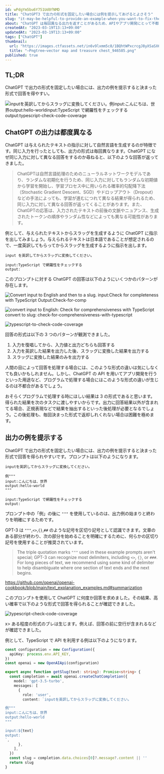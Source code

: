 ```yaml
---
id: wPdgYm5bu6Y751Ud0fNMD
title: "ChatGPT3 で出力の形式を固定したい場合には例を提示してあげるとよさそう"
slug: "it-may-be-helpful-to-provide-an-example-when-you-want-to-fix-the-output-format-in-chatgpt3"
about: "ChatGPT は毎回異なる出力を返すことがあるため、APIやアプリ開発にとって不都合が生じる。そこで、出力の例を提示することで固定した形式の回答を得やすくすることができる。提示するためのプロンプトは区切り文字を使用して区切ることが推奨され、回答は通常、「例」に基づいた形式で得られる。"
createdAt: "2023-03-19T13:13+09:00"
updatedAt: "2023-03-19T13:13+09:00"
tags: ["ChatGPT"]
thumbnail:
  url: "https://images.ctfassets.net/in6v9lxmm5c8/1BQhtWPxcrcgJ8yXSaSX6s/2db2b19fd059a3fc0618e70174d4d8ac/_Pngtree_vector_map_and_treasure_chest_946585.png"
  title: "—Pngtree—vector map and treasure chest_946585.png"
published: true
---
```

## TL;DR

ChatGPT で出力の形式を固定したい場合には、出力の例を提示すると決まった形式で回答を得やすい。

![inputを英訳してからスラッグに変換してください。例input:こんにちは、世界output:hello-worldinput:TypeScript で網羅性をチェックするoutput:typescript-check-code-coverage](https://images.ctfassets.net/in6v9lxmm5c8/1zJHs4hawyoNOMKh0m7WxB/e7b779c94bdef94b089574bb3dfeebfb/__________2023-03-19_13.52.31.png)

## ChatGPT の出力は都度異なる

ChatGPT は与えられたテキストの指示に対して自然言語を生成するのが特徴です。同じ入力を行ったとしても、出力の形式は毎回異なります。ChatGPT になぜ同じ入力に対して異なる回答をするのか尋ねると、以下のような回答が返ってきました。

> ChatGPTは自然言語処理のためのニューラルネットワークモデルであり、ランダムな初期化を行うため、同じ入力に対してもランダムな初期値から学習を開始し、学習プロセス中に用いられる確率的勾配降下法（Stochastic Gradient Descent、SGD）やドロップアウト（Dropout）などの手法によっても、学習が進むにつれて異なる結果が得られるため、同じ入力に対して異なる回答が返ってくることがあります。また、ChatGPTの応答は、入力されたテキストの前後の文脈やニュアンス、生成されたトークンの順序やランダム性などによっても異なる可能性があります。

例として、与えられたテキストからスラッグを生成するように ChatGPT に指示を出してみましょう。与えられるテキストは日本語であることが想定されるので、一度英訳してもらってからスラッグを生成するように指示を出します。

```text
input を英訳してからスラッグに変換してください。

input:TypeScript で網羅性をチェックする
output:
```

このプロンプトに対する ChatGPT の回答は以下のようにいくつかのパターンが存在します。

![Convert input to English and then to a slug. input:Check for completeness with TypeScript Output:Check-for-comp](https://images.ctfassets.net/in6v9lxmm5c8/72PslQKObe8Hkaj7PWiaPu/1938d5d986a15754231ae2cdc010bd3c/__________2023-03-19_13.01.43.png)

![convert input to English: Check for comprehensiveness with TypeScript convert to slug: check-for-comprehensiveness-with-typescript](https://images.ctfassets.net/in6v9lxmm5c8/5UtO5DMCUGnKTqMYnLhD7N/d80519456ee249c66156d4f01af9f405/__________2023-03-19_13.39.50.png)

![typescript-to-check-code-coverage](https://images.ctfassets.net/in6v9lxmm5c8/6F0yJcbh3PbihPAbz54Y0l/674623d38d5a29d2328ff63c63132912/__________2023-03-19_13.00.30.png)

回答の形式は以下の 3 つのパターンが観測できました。

1. 入力を復唱してから、入力値と出力どちらも回答する
2. 入力を英訳した結果を出力した後、スラッグに変換した結果を出力する
3. スラッグに変換した結果のみを出力する

人間の目によって回答を処理する場合には、このような形式の違いは気にしなくても良いかもしれません。しかし、ChatGPT の API を用いてアプリ開発を行うといった用途など、プログラムで処理する場合にはこのような形式の違いが生じるのは不都合があるでしょう。

おそらくプログラムで処理する時にほしい結果は 3 の形式であると思います。得られた結果を次のタスクに渡しやすいからです。出力に回答結果以外が含まれてる場合、正規表現などで結果を抽出するといった後処理が必要となるでしょう。この後処理も、毎回決まった形式で返却しれくれない場合は困難を極めます。

## 出力の例を提示する

ChatGPT で出力の形式を固定したい場合には、出力の例を提示すると決まった形式で回答を得られやすいです。プロンプトは以下のようになります。

```text
inputを英訳してからスラッグに変換してください。

例"""
input:こんにちは、世界
output:hello-world
"""

input:TypeScript で網羅性をチェックする
output:
```

プロンプト中の「例」の後に `"""` を使用しているのは、出力例の始まりと終わりを明確にするためです。

GPT-3 は `"""`,`<>`,`{}`,`##` のような記号を区切り記号として認識できます。文章のある部分が終わり、次の部分を始めることを明確にするために、何らかの区切り記号を使用することが推奨されています。

> The triple quotation marks `"""` used in these example prompts aren't special; GPT-3 can recognize most delimiters, including `<>`, `{}`, or `###`. For long pieces of text, we recommend using some kind of delimiter to help disambiguate where one section of text ends and the next begins.

https://github.com/openai/openai-cookbook/blob/main/text_explanation_examples.md#summarization

このプロンプトを使用して ChatGPT に何度か回答を求めました。その結果、高い確率で以下のような形式で回答を得られることが確認できました。

![typescript-check-code-coverage](https://images.ctfassets.net/in6v9lxmm5c8/1zJHs4hawyoNOMKh0m7WxB/e7b779c94bdef94b089574bb3dfeebfb/__________2023-03-19_13.52.31.png)

x> ある程度の形式のブレは生じます。例えば、回答の前に空行が含まれるなどが確認できました。

例として、TypeScript で API を利用する例は以下のようになります。

```typescript
const configuration = new Configuration({
  apiKey: process.env.API_KEY,
})
const openai = new OpenAIApi(configuration)

export async function getSlug(text: string): Promise<string> {
  const completion = await openai.createChatCompletion({
    model: 'gpt-3.5-turbo',
    messages: [
      {
        role: 'user',
        content: `inputを英訳してからスラッグに変換してください。

例"""
input:こんにちは、世界
output:hello-world
"""

input:${text}
output:
`,
      },
    ],
  })
  const slug = completion.data.choices[0]?.message?.content || ''
  return slug
}
```
